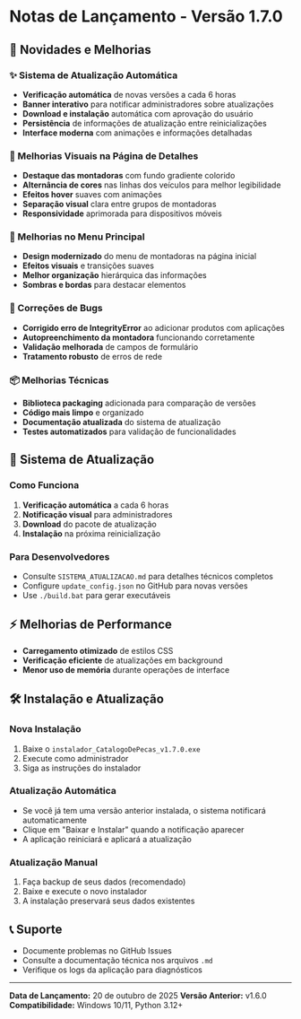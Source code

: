 # Notas de Lançamento - Versão 1.7.0

## 🚀 Novidades e Melhorias

### ✨ Sistema de Atualização Automática
- **Verificação automática** de novas versões a cada 6 horas
- **Banner interativo** para notificar administradores sobre atualizações
- **Download e instalação** automática com aprovação do usuário
- **Persistência** de informações de atualização entre reinicializações
- **Interface moderna** com animações e informações detalhadas

### 🎨 Melhorias Visuais na Página de Detalhes
- **Destaque das montadoras** com fundo gradiente colorido
- **Alternância de cores** nas linhas dos veículos para melhor legibilidade
- **Efeitos hover** suaves com animações
- **Separação visual** clara entre grupos de montadoras
- **Responsividade** aprimorada para dispositivos móveis

### 🎯 Melhorias no Menu Principal
- **Design modernizado** do menu de montadoras na página inicial
- **Efeitos visuais** e transições suaves
- **Melhor organização** hierárquica das informações
- **Sombras e bordas** para destacar elementos

### 🔧 Correções de Bugs
- **Corrigido erro de IntegrityError** ao adicionar produtos com aplicações
- **Autopreenchimento da montadora** funcionando corretamente
- **Validação melhorada** de campos de formulário
- **Tratamento robusto** de erros de rede

### 📦 Melhorias Técnicas
- **Biblioteca packaging** adicionada para comparação de versões
- **Código mais limpo** e organizado
- **Documentação atualizada** do sistema de atualização
- **Testes automatizados** para validação de funcionalidades

## 🔄 Sistema de Atualização

### Como Funciona
1. **Verificação automática** a cada 6 horas
2. **Notificação visual** para administradores
3. **Download** do pacote de atualização
4. **Instalação** na próxima reinicialização

### Para Desenvolvedores
- Consulte `SISTEMA_ATUALIZACAO.md` para detalhes técnicos completos
- Configure `update_config.json` no GitHub para novas versões
- Use `./build.bat` para gerar executáveis

## ⚡ Melhorias de Performance
- **Carregamento otimizado** de estilos CSS
- **Verificação eficiente** de atualizações em background
- **Menor uso de memória** durante operações de interface

## 🛠️ Instalação e Atualização

### Nova Instalação
1. Baixe o `instalador_CatalogoDePecas_v1.7.0.exe`
2. Execute como administrador
3. Siga as instruções do instalador

### Atualização Automática
- Se você já tem uma versão anterior instalada, o sistema notificará automaticamente
- Clique em "Baixar e Instalar" quando a notificação aparecer
- A aplicação reiniciará e aplicará a atualização

### Atualização Manual
1. Faça backup de seus dados (recomendado)
2. Baixe e execute o novo instalador
3. A instalação preservará seus dados existentes

## 📞 Suporte
- Documente problemas no GitHub Issues
- Consulte a documentação técnica nos arquivos `.md`
- Verifique os logs da aplicação para diagnósticos

---

**Data de Lançamento:** 20 de outubro de 2025
**Versão Anterior:** v1.6.0
**Compatibilidade:** Windows 10/11, Python 3.12+